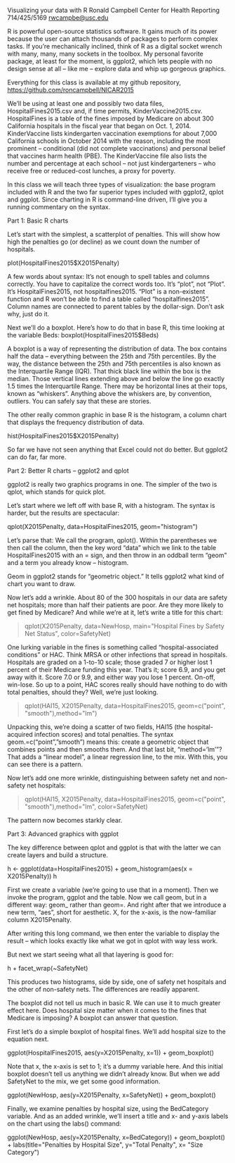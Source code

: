 Visualizing your data with R
Ronald Campbell
Center for Health Reporting
714/425/5169
rwcampbe@usc.edu

R is powerful open-source statistics software. It gains much of its power because the user can attach thousands of packages to perform complex tasks. If you’re mechanically inclined, think of R as a digital socket wrench with many, many, many sockets in the toolbox. My personal favorite package, at least for the moment, is ggplot2, which lets people with no design sense at all – like me – explore data and whip up gorgeous graphics.

Everything for this class is available at my github repository, https://github.com/roncampbell/NICAR2015

We’ll be using at least one and possibly two data files, HospitalFines2015.csv and, if time permits, KinderVaccine2015.csv. HospitalFines is a table of the fines imposed by Medicare on about 300 California hospitals in the fiscal year that began on Oct. 1, 2014. KinderVaccine lists kindergarten vaccination exemptions for about 7,000 California schools in October 2014 with the reason, including the most prominent – conditional (did not complete vaccinations) and personal belief that vaccines harm health (PBE). The KinderVaccine file also lists the number and percentage at each school – not just kindergarteners – who receive free or reduced-cost lunches, a proxy for poverty.

In this class we will teach three types of visualization: the base program included with R and the two far superior types included with ggplot2, qplot and ggplot. Since charting in R is command-line driven, I’ll give you a running commentary on the syntax.

Part 1: Basic R charts

Let’s start with the simplest, a scatterplot of penalties. This will show how high the penalties go (or decline) as we count down the number of hospitals.

plot(HospitalFines2015$X2015Penalty)

A few words about syntax: It’s not enough to spell tables and columns correctly. You have to capitalize the correct words too. It’s “plot”, not “Plot”. It’s HospitalFines2015, not hospitalfines2015. “Plot” is a non-existent function and R won’t be able to find a table called “hospitalfines2015”. Column names are connected to parent tables by the dollar-sign. Don’t ask why, just do it. 

Next we’ll do a boxplot. Here’s how to do that in base R, this time looking at the variable Beds:
boxplot(HospitalFines2015$Beds)

A boxplot is a way of representing the distribution of data. The box contains half the data – everything between the 25th and 75th percentiles. By the way, the distance between the 25th and 75th percentiles is also known as the Interquartile Range (IQR). That thick black line within the box is the median. Those vertical lines extending above and below the line go exactly 1.5 times the Interquartile Range. There may be horizontal lines at their tops, known as “whiskers”. Anything above the whiskers are, by convention, outliers. You can safely say that these are stories.

The other really common graphic in base R is the histogram, a column chart that displays the frequency distribution of data.

hist(HospitalFines2015$X2015Penalty)

So far we have not seen anything that Excel could not do better. But ggplot2 can do far, far more.

Part 2: Better R charts – ggplot2 and qplot

ggplot2 is really two graphics programs in one. The simpler of the two is qplot, which stands for quick plot. 

Let’s start where we left off with base R, with a histogram. The syntax is harder, but the results are spectacular:

qplot(X2015Penalty, data=HospitalFines2015, geom="histogram")

Let’s parse that: We call the program, qplot(). Within the parentheses we then call the column, then the key word “data” which we link to the table HospitalFines2015 with an = sign, and then throw in an oddball term “geom” and a term you already know – histogram.

Geom in ggplot2 stands for “geometric object.” It tells ggplot2 what kind of chart you want to draw. 

Now let’s add a wrinkle. About 80 of the 300 hospitals in our data are safety net hospitals; more than half their patients are poor. Are they more likely to get fined by Medicare? And while we’re at it, let’s write a title for this chart:

> qplot(X2015Penalty, data=NewHosp, main="Hospital Fines by Safety Net Status", color=SafetyNet)

One lurking variable in the fines is something called “hospital-associated conditions” or HAC. Think MRSA or other infections that spread in hospitals. Hospitals are graded on a 1-to-10 scale; those graded 7 or higher lost 1 percent of their Medicare funding this year. That’s it; score 6.9, and you get away with it. Score 7.0 or 9.9, and either way you lose 1 percent. On-off, win-lose. So up to a point, HAC scores really should have nothing to do with total penalties, should they? Well, we’re just looking.

> qplot(HAI15, X2015Penalty, data=HospitalFines2015, geom=c("point", "smooth"),method="lm")

Unpacking this, we’re doing a scatter of two fields, HAI15 (the hospital-acquired infection scores) and total penalties. The syntax geom.=c(“point”,”smooth”) means this: create a geometric object that combines points and then smooths them. And that last bit, “method=’lm’”? That adds a “linear model”, a linear regression line, to the mix. With this, you can see there is a pattern.

Now let’s add one more wrinkle, distinguishing between safety net and non-safety net hospitals:

> qplot(HAI15, X2015Penalty, data=HospitalFines2015, geom=c("point", "smooth"),method="lm", color=SafetyNet)

The pattern now becomes starkly clear.

Part 3: Advanced graphics with ggplot

The key difference between qplot and ggplot is that with the latter we can create layers and build a structure.

h <- ggplot(data=HospitalFines2015) + geom_histogram(aes(x = X2015Penalty))
h 

First we create a variable (we’re going to use that in a moment). Then we invoke the program, ggplot and the table. Now we call geom, but in a different way: geom_ rather than geom=. And right after that we introduce a new term, “aes”, short for aesthetic. X, for the x-axis, is the now-familiar column X2015Penalty. 

After writing this long command, we then enter the variable to display the result – which looks exactly like what we got in qplot with way less work.

But next we start seeing what all that layering is good for:

h + facet_wrap(~SafetyNet)

This produces two histograms, side by side, one of safety net hospitals and the other of non-safety nets. The differences are readily apparent. 

The boxplot did not tell us much in basic R. We can use it to much greater effect here. Does hospital size matter when it comes to the fines that Medicare is imposing? A boxplot can answer that question.

First let’s do a simple boxplot of hospital fines. We’ll add hospital size to the equation next.

ggplot(HospitalFines2015, aes(y=X2015Penalty, x=1)) + geom_boxplot()

Note that x, the x-axis is set to 1; it’s a dummy variable here. And this initial boxplot doesn’t tell us anything we didn’t already know. But when we add SafetyNet to the mix, we get some good information.

ggplot(NewHosp, aes(y=X2015Penalty, x=SafetyNet)) + geom_boxplot()

Finally, we examine penalties by hospital size, using the BedCategory variable. And as an added wrinkle, we’ll insert a title and x- and y-axis labels on the chart using the labs() command:

ggplot(NewHosp, aes(y=X2015Penalty, x=BedCategory)) + geom_boxplot() + labs(title="Penalties by Hospital Size", y="Total Penalty", x= "Size Category")


